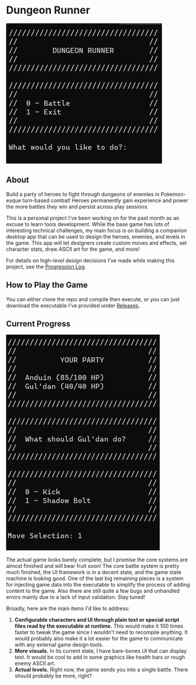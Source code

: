 # Dungeon Runner

![The Dungeon Runner home screen](/images/dungeon_runner_title.png)

## About

Build a party of heroes to fight through dungeons of enemies in Pokemon-esque turn-based combat! Heroes permanently gain experience and power the more battles they win and persist across play sessions.

This is a personal project I've been working on for the past month as an excuse to learn tools development. While the base game has lots of interesting technical challenges, my main focus is on building a companion desktop app that can be used to design the heroes, enemies, and levels in the game. This app will let designers create custom moves and effects, set character stats, draw ASCII art for the game, and more!

For details on high-level design decisions I've made while making this project, see the [Progression Log](/Progression%20Log.txt).

## How to Play the Game

You can either clone the repo and compile then execute, or you can just download the executable I've provided under [Releases](https://github.com/aaisara12/DungeonRunner/releases).

## Current Progress

![Gul'dan's move selection](/images/dungeon_runner_guldan_move.png)

The actual game looks barely complete, but I promise the core systems are almost finished and will bear fruit soon! The core battle system is pretty much finished, the UI framework is in a decent state, and the game state machine is looking good. One of the last big remaining pieces is a system for injecting game data into the executable to simplify the process of adding content to the game. Also there are still quite a few bugs and unhandled errors mainly due to a lack of input validation. Stay tuned!

Broadly, here are the main items I'd like to address:

1. **Configurable characters and UI through plain text or special script files read by the executable at runtime.** This would make it 100 times faster to tweak the game since I wouldn't need to recompile anything. It would probably also make it a lot easier for the game to communicate with any external game design tools.
2. **More visuals.** In its current state, I have bare-bones UI that can display text. It would be cool to add in some graphics like health bars or rough enemy ASCII art.
3. **Actual levels.** Right now, the game sends you into a single battle. There should probably be more, right?
